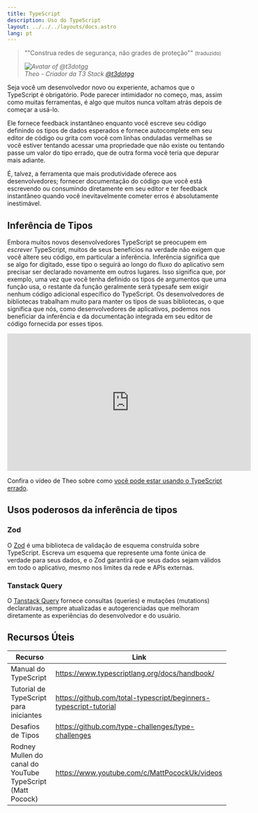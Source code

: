 ```yaml
---
title: TypeScript
description: Uso do TypeScript
layout: ../../../layouts/docs.astro
lang: pt
---
```


<blockquote className="w-full relative border-l-4 italic bg-t3-purple-200 dark:text-t3-purple-50 text-zinc-900 dark:bg-t3-purple-300/20 p-2 rounded-md text-sm my-3 border-neutral-500 quote">
  <div className="relative w-fit flex items-center justify-center p-1">
    <p className="mb-4 text-lg">
      <span aria-hidden="true">&quot;</span>"Construa redes de segurança, não grades de proteção"<span aria-hidden="true">&quot;</span>
      <small>(traduzido)</small>
    </p>
  </div>
  <cite className="flex items-center justify-end pr-4 pb-2">
    <img
      alt="Avatar of @t3dotgg"
      className="w-12 mr-4 rounded-full bg-neutral-500"
      src="/images/theo_300x300.webp"
    />
    <div className="flex flex-col items-start not-italic">
      <span className=" text-sm font-semibold">Theo - Criador da T3 Stack</span>
      <a
        href="https://twitter.com/t3dotgg"
        target="_blank"
        rel="noopener noreferrer"
        className="text-sm"
      >
        @t3dotgg
      </a>
    </div>
  </cite>
</blockquote>

Seja você um desenvolvedor novo ou experiente, achamos que o TypeScript é obrigatório. Pode parecer intimidador no começo, mas, assim como muitas ferramentas, é algo que muitos nunca voltam atrás depois de começar a usá-lo.

Ele fornece feedback instantâneo enquanto você escreve seu código definindo os tipos de dados esperados e fornece autocomplete em seu editor de código ou grita com você com linhas onduladas vermelhas se você estiver tentando acessar uma propriedade que não existe ou tentando passe um valor do tipo errado, que de outra forma você teria que depurar mais adiante.

É, talvez, a ferramenta que mais produtividade oferece aos desenvolvedores; fornecer documentação do código que você está escrevendo ou consumindo diretamente em seu editor e ter feedback instantâneo quando você inevitavelmente cometer erros é absolutamente inestimável.

## Inferência de Tipos

Embora muitos novos desenvolvedores TypeScript se preocupem em _escrever_ TypeScript, muitos de seus benefícios na verdade não exigem que você altere seu código, em particular a inferência. Inferência significa que se algo for digitado, esse tipo o seguirá ao longo do fluxo do aplicativo sem precisar ser declarado novamente em outros lugares. Isso significa que, por exemplo, uma vez que você tenha definido os tipos de argumentos que uma função usa, o restante da função geralmente será typesafe sem exigir nenhum código adicional específico do TypeScript. Os desenvolvedores de bibliotecas trabalham muito para manter os tipos de suas bibliotecas, o que significa que nós, como desenvolvedores de aplicativos, podemos nos beneficiar da inferência e da documentação integrada em seu editor de código fornecida por esses tipos.

<div class="embed">
<iframe width="560" height="315" src="https://www.youtube.com/embed/RmGHnYUqQ4k" title="You might be using Typescript wrong" frameborder="0" allow="accelerometer; autoplay; clipboard-write; encrypted-media; gyroscope; picture-in-picture" allowfullscreen></iframe>
</div>

Confira o vídeo de Theo sobre como [você pode estar usando o TypeScript errado](https://www.youtube.com/watch?v=RmGHnYUqQ4k).

## Usos poderosos da inferência de tipos

### Zod

O [Zod](https://github.com/colinhacks/zod) é uma biblioteca de validação de esquema construída sobre TypeScript. Escreva um esquema que represente uma fonte única de verdade para seus dados, e o Zod garantirá que seus dados sejam válidos em todo o aplicativo, mesmo nos limites da rede e APIs externas.

### Tanstack Query

O [Tanstack Query](https://tanstack.com/query/v4/) fornece consultas (queries) e mutações (mutations) declarativas, sempre atualizadas e autogerenciadas que melhoram diretamente as experiências do desenvolvedor e do usuário.

## Recursos Úteis

| Recurso                                                    | Link                                                              |
| ---------------------------------------------------------- | ----------------------------------------------------------------- |
| Manual do TypeScript                                       | https://www.typescriptlang.org/docs/handbook/                     |
| Tutorial de TypeScript para iniciantes                     | https://github.com/total-typescript/beginners-typescript-tutorial |
| Desafios de Tipos                                          | https://github.com/type-challenges/type-challenges                |
| Rodney Mullen do canal do YouTube TypeScript (Matt Pocock) | https://www.youtube.com/c/MattPocockUk/videos                     |

